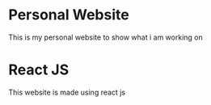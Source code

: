# Personal Website
This is my personal website to show what i am working on

# React JS
This website is made using react js
